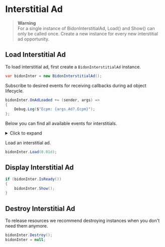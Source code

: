# Interstitial Ad

> **Warning**
> <br/>For a single instance of BidonInterstitialAd, Load() and Show() can only be called once. Create a new instance for every new interstitial ad opportunity.

## Load Interstitial Ad

To load interstitial ad, first create a `BidonInterstitialAd` instance.

```c#
var bidonInter = new BidonInterstitialAd();
```

Subscribe to desired events for receiving callbacks during ad object lifecycle.

```c#
bidonInter.OnAdLoaded += (sender, args) =>
{
    Debug.Log($"Ecpm: {args.Ad?.Ecpm}");
};
```

Below you can find all available events for interstitials.

<details>
<summary>Click to expand</summary>
<p>

```c#
event EventHandler<BidonAdLoadedEventArgs> OnAdLoaded;
event EventHandler<BidonAdLoadFailedEventArgs> OnAdLoadFailed;
event EventHandler<BidonAdShownEventArgs> OnAdShown;
event EventHandler<BidonAdShowFailedEventArgs> OnAdShowFailed;
event EventHandler<BidonAdClickedEventArgs> OnAdClicked;
event EventHandler<BidonAdClosedEventArgs> OnAdClosed;
event EventHandler<BidonAdExpiredEventArgs> OnAdExpired;
event EventHandler<BidonAdRevenueReceivedEventArgs> OnAdRevenueReceived;
```

</p>
</details>

Load an interstitial ad.

```c#
bidonInter.Load(0.01d);
```

## Display Interstitial Ad

```c#
if (bidonInter.IsReady())
{
    bidonInter.Show();
}
```

## Destroy Interstitial Ad

To release resources we recommend destroying instances when you don't need them anymore.

```c#
bidonInter.Destroy();
bidonInter = null;
```
